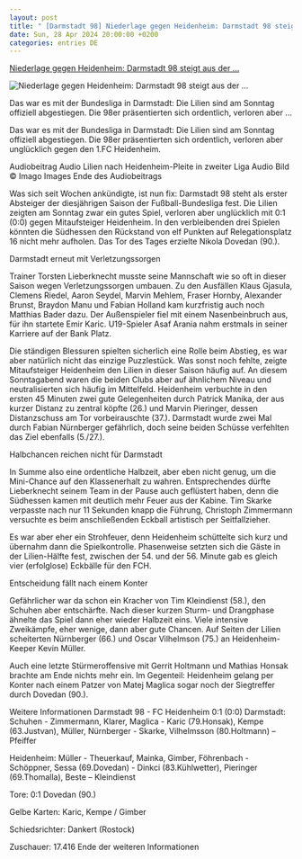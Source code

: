 ```yaml
---
layout: post
title: " [Darmstadt 98] Niederlage gegen Heidenheim: Darmstadt 98 steigt aus der ..."
date: Sun, 28 Apr 2024 20:00:00 +0200
categories: entries DE
---
```

[Niederlage gegen Heidenheim: Darmstadt 98 steigt aus der ...](https://www.hessenschau.de/sport/fussball/darmstadt-98/niederlage-gegen-heidenheim-darmstadt-98-steigt-aus-der-bundesliga-ab--v1,darmstadt-heidenheim-106.html)

![Niederlage gegen Heidenheim: Darmstadt 98 steigt aus der ...](https://www.hessenschau.de/sport/fussball/darmstadt-98/darmstadt-maglica-100~_t-1714333666261_v-16to9__retina.jpg)

Das war es mit der Bundesliga in Darmstadt: Die Lilien sind am Sonntag offiziell abgestiegen. Die 98er präsentierten sich ordentlich, verloren aber ...

Das war es mit der Bundesliga in Darmstadt: Die Lilien sind am Sonntag offiziell abgestiegen. Die 98er präsentierten sich ordentlich, verloren aber unglücklich gegen den 1.FC Heidenheim.

Audiobeitrag Audio Lilien nach Heidenheim-Pleite in zweiter Liga Audio Bild © Imago Images Ende des Audiobeitrags

Was sich seit Wochen ankündigte, ist nun fix: Darmstadt 98 steht als erster Absteiger der diesjährigen Saison der Fußball-Bundesliga fest. Die Lilien zeigten am Sonntag zwar ein gutes Spiel, verloren aber unglücklich mit 0:1 (0:0) gegen Mitaufsteiger Heidenheim. In den verbleibenden drei Spielen könnten die Südhessen den Rückstand von elf Punkten auf Relegationsplatz 16 nicht mehr aufholen. Das Tor des Tages erzielte Nikola Dovedan (90.).

Darmstadt erneut mit Verletzungssorgen

Trainer Torsten Lieberknecht musste seine Mannschaft wie so oft in dieser Saison wegen Verletzungssorgen umbauen. Zu den Ausfällen Klaus Gjasula, Clemens Riedel, Aaron Seydel, Marvin Mehlem, Fraser Hornby, Alexander Brunst, Braydon Manu und Fabian Holland kam kurzfristig auch noch Matthias Bader dazu. Der Außenspieler fiel mit einem Nasenbeinbruch aus, für ihn startete Emir Karic. U19-Spieler Asaf Arania nahm erstmals in seiner Karriere auf der Bank Platz.

Die ständigen Blessuren spielten sicherlich eine Rolle beim Abstieg, es war aber natürlich nicht das einzige Puzzlestück. Was sonst noch fehlte, zeigte Mitaufsteiger Heidenheim den Lilien in dieser Saison häufig auf. An diesem Sonntagabend waren die beiden Clubs aber auf ähnlichem Niveau und neutralisierten sich häufig im Mittelfeld. Heidenheim verbuchte in den ersten 45 Minuten zwei gute Gelegenheiten durch Patrick Manika, der aus kurzer Distanz zu zentral köpfte (26.) und Marvin Pieringer, dessen Distanzschuss am Tor vorbeirauschte (37.). Darmstadt wurde zwei Mal durch Fabian Nürnberger gefährlich, doch seine beiden Schüsse verfehlten das Ziel ebenfalls (5./27.).

Halbchancen reichen nicht für Darmstadt

In Summe also eine ordentliche Halbzeit, aber eben nicht genug, um die Mini-Chance auf den Klassenerhalt zu wahren. Entsprechendes dürfte Lieberknecht seinem Team in der Pause auch geflüstert haben, denn die Südhessen kamen mit deutlich mehr Feuer aus der Kabine. Tim Skarke verpasste nach nur 11 Sekunden knapp die Führung, Christoph Zimmermann versuchte es beim anschließenden Eckball artistisch per Seitfallzieher.

Es war aber eher ein Strohfeuer, denn Heidenheim schüttelte sich kurz und übernahm dann die Spielkontrolle. Phasenweise setzten sich die Gäste in der Lilien-Hälfte fest, zwischen der 54. und der 56. Minute gab es gleich vier (erfolglose) Eckbälle für den FCH.

Entscheidung fällt nach einem Konter

Gefährlicher war da schon ein Kracher von Tim Kleindienst (58.), den Schuhen aber entschärfte. Nach dieser kurzen Sturm- und Drangphase ähnelte das Spiel dann eher wieder Halbzeit eins. Viele intensive Zweikämpfe, eher wenige, dann aber gute Chancen. Auf Seiten der Lilien scheiterten Nürnberger (66.) und Oscar Vilhelmson (75.) an Heidenheim-Keeper Kevin Müller.

Auch eine letzte Stürmeroffensive mit Gerrit Holtmann und Mathias Honsak brachte am Ende nichts mehr ein. Im Gegenteil: Heidenheim gelang per Konter nach einem Patzer von Matej Maglica sogar noch der Siegtreffer durch Dovedan (90.).

Weitere Informationen Darmstadt 98 - FC Heidenheim 0:1 (0:0) Darmstadt: Schuhen - Zimmermann, Klarer, Maglica - Karic (79.Honsak), Kempe (63.Justvan), Müller, Nürnberger - Skarke, Vilhelmsson (80.Holtmann) – Pfeiffer

Heidenheim: Müller - Theuerkauf, Mainka, Gimber, Föhrenbach - Schöppner, Sessa (69.Dovedan) - Dinkci (83.Kühlwetter), Pieringer (69.Thomalla), Beste – Kleindienst



Tore: 0:1 Dovedan (90.)

Gelbe Karten: Karic, Kempe / Gimber



Schiedsrichter: Dankert (Rostock)

Zuschauer: 17.416 Ende der weiteren Informationen


